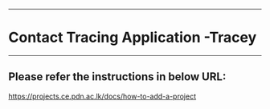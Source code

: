___
# Contact Tracing Application -Tracey 
___

## Please refer the instructions in below URL:

https://projects.ce.pdn.ac.lk/docs/how-to-add-a-project
